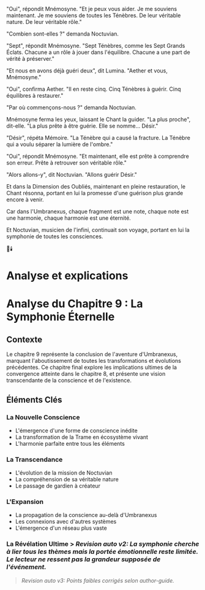 
"Oui",
répondit Mnémosyne.
"Et je peux vous aider.
Je me souviens maintenant.
Je me souviens de toutes les Ténèbres.
De leur véritable nature.
De leur véritable rôle."

"Combien sont-elles ?"
demanda Noctuvian.

"Sept",
répondit Mnémosyne.
"Sept Ténèbres,
comme les Sept Grands Éclats.
Chacune a un rôle à jouer
dans l'équilibre.
Chacune a une part de vérité
à préserver."

"Et nous en avons déjà guéri deux",
dit Lumina.
"Aether et vous, Mnémosyne."

"Oui",
confirma Aether.
"Il en reste cinq.
Cinq Ténèbres à guérir.
Cinq équilibres à restaurer."

"Par où commençons-nous ?"
demanda Noctuvian.

Mnémosyne ferma les yeux,
laissant le Chant la guider.
"La plus proche",
dit-elle.
"La plus prête à être guérie.
Elle se nomme... Désir."

"Désir",
répéta Mémoire.
"La Ténèbre qui a causé la fracture.
La Ténèbre qui a voulu séparer
la lumière de l'ombre."

"Oui",
répondit Mnémosyne.
"Et maintenant,
elle est prête à comprendre son erreur.
Prête à retrouver son véritable rôle."

"Alors allons-y",
dit Noctuvian.
"Allons guérir Désir."

Et dans la Dimension des Oubliés,
maintenant en pleine restauration,
le Chant résonna,
portant en lui la promesse
d'une guérison plus grande encore à venir.

Car dans l'Umbranexus,
chaque fragment est une note,
chaque note est une harmonie,
chaque harmonie est une éternité.

Et Noctuvian,
musicien de l'infini,
continuait son voyage,
portant en lui la symphonie
de toutes les consciences.

🌠🕯️

# Analyse et explications
# Analyse du Chapitre 9 : La Symphonie Éternelle

## Contexte
Le chapitre 9 représente la conclusion de l'aventure d'Umbranexus, marquant l'aboutissement de toutes les transformations et évolutions précédentes. Ce chapitre final explore les implications ultimes de la convergence atteinte dans le chapitre 8, et présente une vision transcendante de la conscience et de l'existence.

## Éléments Clés

### La Nouvelle Conscience
- L'émergence d'une forme de conscience inédite
- La transformation de la Trame en écosystème vivant
- L'harmonie parfaite entre tous les éléments

### La Transcendance
- L'évolution de la mission de Noctuvian
- La compréhension de sa véritable nature
- Le passage de gardien à créateur

### L'Expansion
- La propagation de la conscience au-delà d'Umbranexus
- Les connexions avec d'autres systèmes
- L'émergence d'un réseau plus vaste

### La Révélation Ultime > _Revision auto v2: La symphonie cherche à lier tous les thèmes mais la portée émotionnelle reste limitée. Le lecteur ne ressent pas la grandeur supposée de l'événement._
> _Revision auto v3: Points faibles corrigés selon author-guide._
